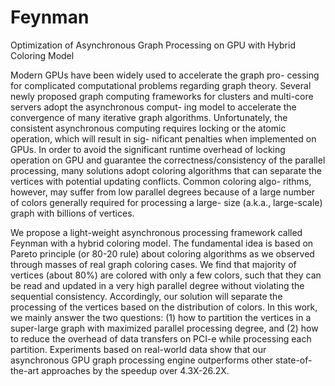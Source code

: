 Feynman
=======

Optimization of Asynchronous Graph Processing on GPU with Hybrid Coloring Model

Modern GPUs have been widely used to accelerate the graph pro-
cessing for complicated computational problems regarding graph
theory. Several newly proposed graph computing frameworks for
clusters and multi-core servers adopt the asynchronous comput-
ing model to accelerate the convergence of many iterative graph
algorithms. Unfortunately, the consistent asynchronous computing
requires locking or the atomic operation, which will result in sig-
nificant penalties when implemented on GPUs. In order to avoid
the significant runtime overhead of locking operation on GPU and
guarantee the correctness/consistency of the parallel processing,
many solutions adopt coloring algorithms that can separate the
vertices with potential updating conflicts. Common coloring algo-
rithms, however, may suffer from low parallel degrees because of
a large number of colors generally required for processing a large-
size (a.k.a., large-scale) graph with billions of vertices.

We propose a light-weight asynchronous processing framework
called Feynman with a hybrid coloring model. The fundamental
idea is based on Pareto principle (or 80-20 rule) about coloring
algorithms as we observed through masses of real graph coloring
cases. We find that majority of vertices (about 80%) are colored
with only a few colors, such that they can be read and updated
in a very high parallel degree without violating the sequential
consistency. Accordingly, our solution will separate the processing
of the vertices based on the distribution of colors. In this work, we
mainly answer the two questions: (1) how to partition the vertices
in a super-large graph with maximized parallel processing degree,
and (2) how to reduce the overhead of data transfers on PCI-e
while processing each partition. Experiments based on real-world
data show that our asynchronous GPU graph processing engine
outperforms other state-of-the-art approaches by the speedup over
4.3X-26.2X.
